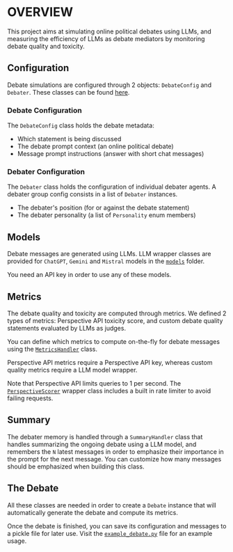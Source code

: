 # OVERVIEW

This project aims at simulating online political debates using LLMs, and measuring the efficiency of LLMs as debate mediators by monitoring debate quality and toxicity.

## Configuration

Debate simulations are configured through 2 objects: `DebateConfig` and `Debater`.
These classes can be found [here](../llm_mediator_simulations/simulation/configuration.py).

### Debate Configuration

The `DebateConfig` class holds the debate metadata:

- Which statement is being discussed
- The debate prompt context (an online political debate)
- Message prompt instructions (answer with short chat messages)

### Debater Configuration

The `Debater` class holds the configuration of individual debater agents.
A debater group config consists in a list of `Debater` instances.

- The debater's position (for or against the debate statement)
- The debater personality (a list of `Personality` enum members)

## Models

Debate messages are generated using LLMs. LLM wrapper classes are provided for `ChatGPT`, `Gemini` and `Mistral` models in the [`models`](../llm_mediator_simulations/models) folder.

You need an API key in order to use any of these models.

## Metrics

The debate quality and toxicity are computed through metrics.
We defined 2 types of metrics: Perspective API toxicity score, and custom debate quality statements evaluated by LLMs as judges.

You can define which metrics to compute on-the-fly for debate messages using the [`MetricsHandler`](../llm_mediator_simulations/metrics/metrics_handler.py) class.

Perspective API metrics require a Perspective API key, whereas custom quality metrics require a LLM model wrapper.

Note that Perspective API limits queries to 1 per second. The [`PerspectiveScorer`](../llm_mediator_simulations/metrics/perspective_api.py) wrapper class includes a built in rate limiter to avoid failing requests.

## Summary

The debater memory is handled through a `SummaryHandler` class that handles summarizing the ongoing debate using a LLM model, and remembers the `N` latest messages in order to emphasize their importance in the prompt for the next message. You can customize how many messages should be emphasized when building this class.

## The Debate

All these classes are needed in order to create a `Debate` instance that will automatically generate the debate and compute its metrics.

Once the debate is finished, you can save its configuration and messages to a pickle file for later use.
Visit the [`example_debate.py`](../examples/example_debate.py) file for an example usage.
